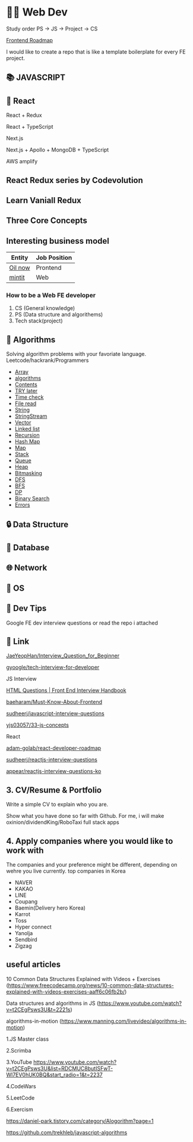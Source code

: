 # 👨‍💻 Web Dev

Study order
PS -> JS -> Project -> CS

[Frontend Roadmap](https://roadmap.sh/frontend)

I would like to create a repo that is like a template boilerplate for every FE project.
## 📚 JAVASCRIPT
## 📘 React

React + Redux

React + TypeScript

Next.js

Next.js + Apollo + MongoDB + TypeScript

AWS amplify

## React Redux series by Codevolution

## Learn Vaniall Redux

## Three Core Concepts

## Interesting business model

| Entity | Job Position  |
| ------ | ------------- |
| [Oil now](https://mintit.co.kr/introduce/aboutMintit.do) | Prontend  |
| [mintit](https://mintit.co.kr/introduce/aboutMintit.do) | Web  |

### How to be a Web FE developer

1. CS (General knowledge)
2. PS (Data structure and algorithems)
3. Tech stack(project)



## 📔 Algorithms
Solving algorithm problems with your favoriate language.
Leetcode/hackrank/Programmers

- [Array](/array)
- [algorithms](#algorithms)
- [Contents](#contents)
- [TRY later](#try-later)
- [Time check](#time-check)
- [File read](#file-read)
- [String](#string)
- [StringStream](#stringstream)
- [Vector](#vector)
- [Linked list](#linked-list)
- [Recursion](#recursion)
- [Hash Map](#hash-map)
- [Map](#map)
- [Stack](#stack)
- [Queue](#queue)
- [Heap](#heap)
- [Bitmasking](#bitmasking)
- [DFS](#dfs)
- [BFS](#bfs)
- [DP](#dp)
- [Binary Search](#binary-search)
- [Errors](#errors)

## 🔒 Data Structure


## 📓 Database

## 🌐 Network

## 🤖 OS

## 💯 Dev Tips



Google FE dev interview questions or read the repo i attached
## 🔗 Link

[JaeYeopHan/Interview_Question_for_Beginner](https://github.com/JaeYeopHan/Interview_Question_for_Beginner)

[gyoogle/tech-interview-for-developer](https://github.com/gyoogle/tech-interview-for-developer)

JS Interview

[HTML Questions | Front End Interview Handbook](https://yangshun.github.io/front-end-interview-handbook/en/html-questions)

[baeharam/Must-Know-About-Frontend](https://github.com/baeharam/Must-Know-About-Frontend)

[sudheerj/javascript-interview-questions](https://github.com/sudheerj/javascript-interview-questions)

[yjs03057/33-js-concepts](https://github.com/yjs03057/33-js-concepts)

React

[adam-golab/react-developer-roadmap](https://github.com/adam-golab/react-developer-roadmap)

[sudheerj/reactjs-interview-questions](https://github.com/sudheerj/reactjs-interview-questions)

[appear/reactjs-interview-questions-ko](https://github.com/appear/reactjs-interview-questions-ko)

## 3. CV/Resume & Portfolio

Write a simple CV to explain who you are.

Show what you have done so far with Github.
For me, i will make oxinion/dividendKing/RoboTaxi full stack apps

## 4. Apply companies where you would like to work with

 The companies and your preference might be different, depending on wehre you live currently.
 top companies in Korea

- NAVER
- KAKAO
- LINE
- Coupang
- Baemin(Delivery hero Korea)
- Karrot
- Toss
- Hyper connect
- Yanolja
- Sendbird
- Zigzag

## useful articles

10 Common Data Structures Explained with Videos + Exercises
(<https://www.freecodecamp.org/news/10-common-data-structures-explained-with-videos-exercises-aaff6c06fb2b/>)

Data structures and algorithms in JS
(<https://www.youtube.com/watch?v=t2CEgPsws3U&t=2221s>)

algorithms-in-motion
(<https://www.manning.com/livevideo/algorithms-in-motion>)

  1.JS Master class

  2.Scrimba

  3.YouTube
  <https://www.youtube.com/watch?v=t2CEgPsws3U&list=RDCMUC8butISFwT-Wl7EV0hUK0BQ&start_radio=1&t=2237>

  4.CodeWars

  5.LeetCode

  6.Exercism

  <https://daniel-park.tistory.com/category/Alogorithm?page=1>

  <https://github.com/trekhleb/javascript-algorithms>
  
